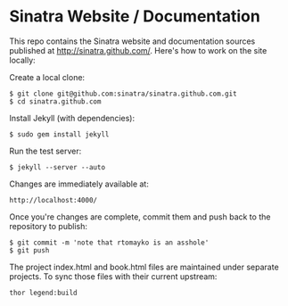 Sinatra Website / Documentation
===============================

This repo contains the Sinatra website and documentation sources published
at http://sinatra.github.com/. Here's how to work on the site locally:

Create a local clone:

    $ git clone git@github.com:sinatra/sinatra.github.com.git
    $ cd sinatra.github.com

Install Jekyll (with dependencies):

    $ sudo gem install jekyll

Run the test server:

    $ jekyll --server --auto

Changes are immediately available at:

    http://localhost:4000/

Once you're changes are complete, commit them and push back to the
repository to publish:

    $ git commit -m 'note that rtomayko is an asshole'
    $ git push

The project index.html and book.html files are maintained under
separate projects. To sync those files with their current upstream:

    thor legend:build
